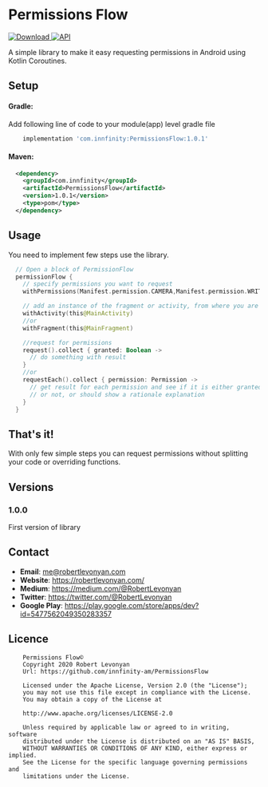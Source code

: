 # Permissions Flow
[ ![Download](https://api.bintray.com/packages/innfinity-am/maven/PermissionsFlow/images/download.svg) ](https://bintray.com/innfinity-am/maven/PermissionsFlow/_latestVersion)
[![API](https://img.shields.io/badge/API-23%2B-yellow.svg?style=flat)](https://android-arsenal.com/api?level=21)

A simple library to make it easy requesting permissions in Android using Kotlin Coroutines.

## Setup

#### Gradle:

Add following line of code to your module(app) level gradle file

```groovy
    implementation 'com.innfinity:PermissionsFlow:1.0.1'
```

#### Maven:

```xml
  <dependency>
    <groupId>com.innfinity</groupId>
    <artifactId>PermissionsFlow</artifactId>
    <version>1.0.1</version>
    <type>pom</type>
  </dependency>
```

## Usage

You need to implement few steps use the library.

```kotlin
  // Open a block of PermissionFlow
  permissionFlow {
    // specify permissions you want to request 
    withPermissions(Manifest.permission.CAMERA,Manifest.permission.WRITE_EXTERNAL_STORAGE)

    // add an instance of the fragment or activity, from where you are requesting permissions
    withActivity(this@MainActivity)
    //or
    withFragment(this@MainFragment)

    //request for permissions
    request().collect { granted: Boolean ->
      // do something with result
    }
    //or
    requestEach().collect { permission: Permission ->
      // get result for each permission and see if it is either granted 
      // or not, or should show a rationale explanation
    }
  }
```

## That's it!

With only few simple steps you can request permissions without splitting your code or overriding functions.

## Versions

### 1.0.0

First version of library

## Contact

- **Email**: me@robertlevonyan.com
- **Website**: https://robertlevonyan.com/
- **Medium**: https://medium.com/@RobertLevonyan
- **Twitter**: https://twitter.com/@RobertLevonyan
- **Google Play**: https://play.google.com/store/apps/dev?id=5477562049350283357

## Licence

```
    Permissions Flow©
    Copyright 2020 Robert Levonyan
    Url: https://github.com/innfinity-am/PermissionsFlow

    Licensed under the Apache License, Version 2.0 (the "License");
    you may not use this file except in compliance with the License.
    You may obtain a copy of the License at

    http://www.apache.org/licenses/LICENSE-2.0

    Unless required by applicable law or agreed to in writing, software
    distributed under the License is distributed on an "AS IS" BASIS,
    WITHOUT WARRANTIES OR CONDITIONS OF ANY KIND, either express or implied.
    See the License for the specific language governing permissions and
    limitations under the License.
```
